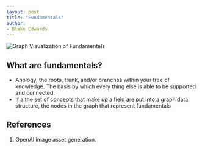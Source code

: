 ```yaml
---
layout: post
title: "Fundamentals"
author:
- Blake Edwards
---
```


<div class="image-container">
    <img src="https://blakesnotes.io/assets/images/fundamentals_viz.webp" alt="Graph Visualization of Fundamentals">
</div>

## What are fundamentals?
* Anology, the roots, trunk, and/or branches within your tree of knowledge. The basis by which every thing else is able to be supported and connected.
* If a the set of concepts that make up a field are put into a graph data structure, the nodes in the graph that represent fundamentals 
  
## References
1. OpenAI image asset generation.
